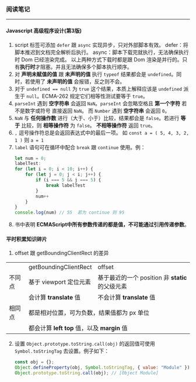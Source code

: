 ### 阅读笔记
---
#### Javascript 高级程序设计(第3版)

1. script 标签可添加 `defer` 跟 `async` 实现异步，只对外部脚本有效。
    defer：将脚本推迟到文档完全解析后执行。
    async：脚本下载完就执行，无法确保执行时 Dom 已经渲染完成。
    以上两种方式下载时都是跟 Dom 渲染是并行的。只有**执行时**才阻塞。并且无法确保多个脚本执行顺序。
2.  对 **声明未赋值的值** 跟 **未声明的值** 执行 `typeof` 结果都会是 `undefined`。同时，若使用了 **未声明的值** 会报错，反之则不会。
3. 对于 `undefined == null` 为 `true` 这个结果，本质上解释应该是 `undefined` 派生于 `null`。ECMA-262 规定它们相等性测试要等于 `true`。
4. `parseInt` 遇到 **空字符串** 会返回 `NaN`。`parseInt` 会忽略空格且 **第一个字符** 若不是数字或符号 直接返回 `NaN`。 而 `Number` 遇到 **空字符串** 会返回 `0`。
5. `NaN` 与 **任何操作数** 进行（大于、小于）比较，结果都会是 `false`。若进行 **等于** 比较，则 **相等操作符** 为 `false`。 **不相等操作符** 返回 `true`。
6. `,` 逗号操作符总是会返回表达式中的最后一项。
   如 `const a = ( 5, 4, 3, 2, 1 )` 则 `a = 1`
7. `label` 语句可在循环中配合 `break` 跟 `continue` 使用。例：
    ```js
    let num = 0;
    labelTest:
    for (let i = 0; i < 10; i++) {
        for (let j = 0; j < i; j++) {
            if (i === 5 && j === 5) {
                break labelTest
            }
            num++
        }
    }
    console.log(num) // 55  若为 continue 则 95
    ```
8. 书中表明 **ECMAScript中所有参数传递的都是值，不可能通过引用传递参数**。

#### 平时积累知识碎片

1. offset 跟 getBoundingClientRect 的差异
   
<table>
    <tr>
        <td></td>
        <td>getBoundingClientRect</td>
        <td>offset</td>
    </td>
    <tr>
        <td>不同点</td>
        <td>基于 viewport 定位元素</td>
        <td>基于最近的一个 position 非 <b>static</b> 的父级元素</td>
    </td>
    <tr>
        <td></td>
        <td>会计算 <b>translate</b> 值</td>
        <td>不会计算 <b>translate</b> 值</td>
    </td>
    <tr>
        <td>相同点</td>
        <td colspan="2">都是相对位置，可为负数，结果值都为 px 单位</td>
    </td>
    <tr>
        <td></td>
        <td colspan="2">都会计算 <b>left</b> <b>top</b> 值，以及 <b>margin</b> 值</td>
    </td>
</table>

2. 设置 `Object.prototype.toString.call(obj)` 的返回值可使用 `Symbol.toStringTag` 去设置。例子如下：
    ```js
    const obj = {};
    Object.defineProperty(obj, Symbol.toStringTag, { value: "Module" }); 
    Object.prototype.toString.call(obj); // [Object Module]
    ```
